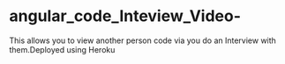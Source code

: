 # angular_code_Inteview_Video-
This allows you to view another person code via you do an Interview with them.Deployed using Heroku 
